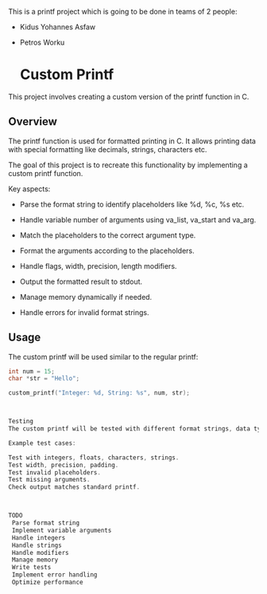 This is a printf project which is going to be done in teams of 2 people:
* Kidus Yohannes Asfaw
* Petros Worku

	# Custom Printf

This project involves creating a custom version of the printf function in C.

## Overview

The printf function is used for formatted printing in C. It allows printing data with special formatting like decimals, strings, characters etc.

The goal of this project is to recreate this functionality by implementing a custom printf function. 

Key aspects:

- Parse the format string to identify placeholders like %d, %c, %s etc.

- Handle variable number of arguments using va_list, va_start and va_arg. 

- Match the placeholders to the correct argument type.

- Format the arguments according to the placeholders. 

- Handle flags, width, precision, length modifiers.

- Output the formatted result to stdout.

- Manage memory dynamically if needed. 

- Handle errors for invalid format strings.


## Usage

The custom printf will be used similar to the regular printf:

```c
int num = 15;
char *str = "Hello";

custom_printf("Integer: %d, String: %s", num, str);



Testing
The custom printf will be tested with different format strings, data types, edge cases to ensure correct functionality.

Example test cases:

Test with integers, floats, characters, strings.
Test width, precision, padding.
Test invalid placeholders.
Test missing arguments.
Check output matches standard printf.



TODO
 Parse format string
 Implement variable arguments
 Handle integers
 Handle strings
 Handle modifiers
 Manage memory
 Write tests
 Implement error handling
 Optimize performance

